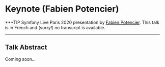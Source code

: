 # Keynote (Fabien Potencier)

***TIP
Symfony Live Paris 2020 presentation by [Fabien Potencier](https://connect.symfony.com/profile/fabpot).
This talk is in French and (sorry!) no transcript is available.
***

## Talk Abstract

Coming soon...